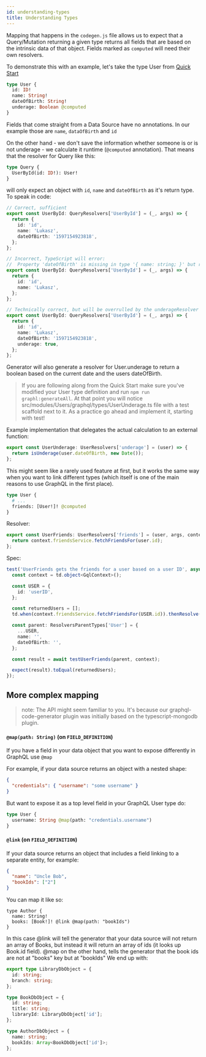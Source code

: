 ```yaml
---
id: understanding-types
title: Understanding Types
---
```


Mapping that happens in the `codegen.js` file allows us to expect that a Query/Mutation returning a given type returns all fields that are based on the intrinsic data of that object. Fields marked as `computed` will need their own resolvers.

To demonstrate this with an example, let's take the type User from [Quick Start](quickstart.md)

```graphql
type User {
  id: ID!
  name: String!
  dateOfBirth: String!
  underage: Boolean @computed
}
```

Fields that come straight from a Data Source have no annotations. In our example those are `name`, `dataOfBirth` and `id`

On the other hand - we don't save the information whether someone is or is not underage - we calculate it runtime (`@computed` annotation). That means that the resolver for Query like this:

```graphql
type Query {
  UserById(id: ID!): User!
}
```

will only expect an object with `id`, `name` and `dateOfBirth` as it's return type. To speak in code:

```typescript
// Correct, sufficient
export const UserById: QueryResolvers['UserById'] = (_, args) => {
  return {
    id: 'id',
    name: 'Lukasz',
    dateOfBirth: '1597154923818',
  };
};

// Incorrect, TypeScript will error:
//  Property 'dateOfBirth' is missing in type '{ name: string; }' but required in type 'UserDbObject'.
export const UserById: QueryResolvers['UserById'] = (_, args) => {
  return {
    id: 'id',
    name: 'Lukasz',
  };
};

// Technically correct, but will be overrulled by the underageResolver
export const UserById: QueryResolvers['UserById'] = (_, args) => {
  return {
    id: 'id',
    name: 'Lukasz',
    dateOfBirth: '1597154923818',
    underage: true,
  };
};
```

Generator will also generate a resolver for User.underage to return a boolean based on the current date and the users dateOfBirth.

> If you are following along from the Quick Start make sure you've modified your User type definition and run `npm run graphl:generateAll`. At that point you will notice src/modules/Users/graphql/types/UserUnderage.ts file with a test scaffold next to it. As a practice go ahead and implement it, starting with test!

Example implementation that delegates the actual calculation to an external function:

```typescript
export const UserUnderage: UserResolvers['underage'] = (user) => {
  return isUnderage(user.dateOfBirth, new Date());
};
```

This might seem like a rarely used feature at first, but it works the same way when you want to link different types (which itself is one of the main reasons to use GraphQL in the first place).

```graphql
type User {
  # ...
  friends: [User!]! @computed
}
```

Resolver:

```typescript
export const UserFriends: UserResolvers['friends'] = (user, args, context) => {
  return context.friendsService.fetchFriendsFor(user.id);
};
```

Spec:

```typescript
test('UserFriends gets the friends for a user based on a user ID', async () => {
  const context = td.object<GqlContext>();

  const USER = {
    id: 'userID',
  };

  const returnedUsers = [];
  td.when(context.friendsService.fetchFriendsFor(USER.id)).thenResolve(returnedUsers);

  const parent: ResolversParentTypes['User'] = {
    ...USER,
    name: '',
    dateOfBirth: '',
  };

  const result = await testUserFriends(parent, context);

  expect(result).toEqual(returnedUsers);
});
```

## More complex mapping

> note: The API might seem familiar to you. It's because our graphql-code-generator plugin was initially based on the typescript-mongodb plugin.

#### `@map(path: String)` (on `FIELD_DEFINITION`)

If you have a field in your data object that you want to expose differently in GraphQL use `@map`

For example, if your data source returns an object with a nested shape:

```json
{
  "credentials": { "username": "some username" }
}
```

But want to expose it as a top level field in your GraphQL User type do:

```graphql
type User {
  username: String @map(path: "credentials.username")
}
```

#### `@link` (on `FIELD_DEFINITION`)

If your data source returns an object that includes a field linking to a separate entity, for example:

```json
{
  "name": "Uncle Bob",
  "bookIds": ["2"]
}
```

You can map it like so:

```
type Author {
  name: String!
  books: [Book!]! @link @map(path: "bookIds")
}
```

In this case @link will tell the generator that your data source will not return an array of Books, but instead it will return an array of ids (it looks up Book.id field).
@map on the other hand, tells the generator that the book ids are not at "books" key but at "bookIds"
We end up with:

```typescript
export type LibraryDbObject = {
  id: string;
  branch: string;
};

type BookDbObject = {
  id: string;
  title: string;
  libraryId: LibraryDbObject['id'];
};

type AuthorDbObject = {
  name: string;
  bookIds: Array<BookDbObject['id']>;
};
```

